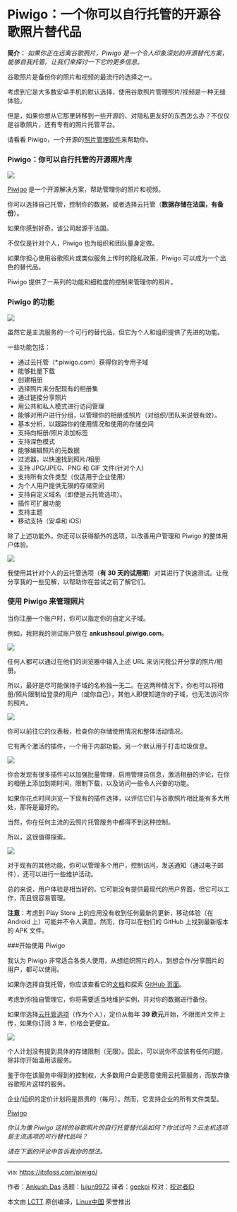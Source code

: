 [#]: subject: "Piwigo: An Open-Source Google Photos Alternative That You Can Self-Host"
[#]: via: "https://itsfoss.com/piwigo/"
[#]: author: "Ankush Das https://itsfoss.com/author/ankush/"
[#]: collector: "lujun9972"
[#]: translator: "geekpi"
[#]: reviewer: " "
[#]: publisher: " "
[#]: url: " "

Piwigo：一个你可以自行托管的开源谷歌照片替代品
======

**简介：** _如果你正在远离谷歌照片，Piwigo 是一个令人印象深刻的开源替代方案，能够自我托管。让我们来探讨一下它的更多信息。_

谷歌照片是备份你的照片和视频的最流行的选择之一。

考虑到它是大多数安卓手机的默认选择，使用谷歌照片管理照片/视频是一种无缝体验。

但是，如果你想从它那里转移到一些开源的、对隐私更友好的东西怎么办？不仅仅是谷歌照片，还有专有的照片托管平台。

请看看 Piwigo，一个开源的[照片管理软件][1]来帮助你。

### Piwigo：你可以自行托管的开源照片库

![][2]

[Piwigo][3] 是一个开源解决方案，帮助管理你的照片和视频。

你可以选择自己托管，控制你的数据，或者选择云托管（**数据存储在法国，有备份**）。

如果你感到好奇，该公司起源于法国。

不仅仅是针对个人，Piwigo 也为组织和团队量身定做。

如果你担心使用谷歌照片或类似服务上传时的隐私政策，Piwigo 可以成为一个出色的替代品。

Piwigo 提供了一系列的功能和细粒度的控制来管理你的照片。

### Piwigo 的功能

![][4]

虽然它是主流服务的一个可行的替代品，但它为个人和组织提供了先进的功能。

一些功能包括：

  * 通过云托管（\*.piwigo.com）获得你的专用子域
  * 能够批量下载
  * 创建相册
  * 选择照片来分配现有的相册集
  * 通过链接分享照片
  * 用公共和私人模式进行访问管理
  * 能够对用户进行分组，以管理你的相册或照片（对组织/团队来说很有效）。
  * 基本分析，以跟踪你的使用情况和使用的存储空间
  * 支持向相册/照片添加标签
  * 支持深色模式
  * 能够编辑照片的元数据
  * 过滤器，以快速找到照片/相册
  * 支持 JPG/JPEG、PNG 和 GIF 文件(针对个人)
  * 支持所有文件类型（仅适用于企业使用）
  * 为个人用户提供无限的存储空间
  * 支持自定义域名（即使是云托管选项）。
  * 插件可扩展功能
  * 支持主题
  * 移动支持（安卓和 iOS）



除了上述功能外，你还可以获得额外的选项，以改善用户管理和 Piwigo 的整体用户体验。

![][5]

我使用其针对个人的云托管选项（**有 30 天的试用期**）对其进行了快速测试。让我分享我的一些见解，以帮助你在尝试之前了解它们。

### 使用 Piwigo 来管理照片

当你注册一个账户时，你可以指定你的自定义子域。

例如，我把我的测试账户放在 **ankushsoul.piwigo.com**。

![][6]

任何人都可以通过在他们的浏览器中输入上述 URL 来访问我公开分享的照片/相册。

所以，最好是尽可能保持子域的名称独一无二。在这两种情况下，你也可以将相册/照片限制给登录的用户（或你自己），其他人即使知道你的子域，也无法访问你的照片。

![][7]

你可以前往它的仪表板，检查你的存储使用情况和整体活动情况。

它有两个激活的插件，一个用于内部功能，另一个默认用于打击垃圾信息。

![][8]

你会发现有很多插件可以加强批量管理，启用管理员信息，激活相册的评论，在你的相册上添加到期时间，限制下载，以及访问一些令人兴奋的功能。

如果你花点时间浏览一下现有的插件选择，以评估它们与谷歌照片相比能有多大用处，那将是最好的。

当然，你在任何主流的云照片托管服务中都得不到这种控制。

所以，这很值得探索。

![][9]

对于现有的其他功能，你可以管理多个用户，控制访问，发送通知（通过电子邮件），还可以进行一些维护活动。

总的来说，用户体验是相当好的。它可能没有提供最现代的用户界面，但它可以工作，而且很容易管理。

**注意**：考虑到 Play Store 上的应用没有收到任何最新的更新，移动体验（在 Android 上）可能并不令人满意。然而，你可以在他们的 GitHub 上找到最新版本的 APK 文件。

###开始使用 Piwigo

我认为 Piwigo 非常适合各类人使用，从想组织照片的人，到想合作/分享图片的用户，都可以使用。

如果你选择自我托管，你应该查看它的[文档][10]和探索 [GitHub 页面][11]。

考虑到你独自管理它，你将需要适当地维护实例，并对你的数据进行备份。

如果你选择[云托管选项][12]（作为个人），定价从每年 **39 欧元**开始，不限图片文件上传，如果你订阅 3 年，价格会更便宜。

![][13]

个人计划没有提到具体的存储限制（无限）。因此，可以说你不应该有任何问题，除非你开始滥用该服务。

鉴于你在该服务中得到的控制权，大多数用户会更愿意使用云托管服务，而放弃像谷歌照片这样的服务。

企业/组织的定价计划将是昂贵的（每月）。然而，它支持企业的所有文件类型。

[Piwigo][3]

_你认为像 Piwigo 这样的谷歌照片的自行托管替代品如何？你试过吗？云主机选项是主流选项的可行替代品吗？_

_请在下面的评论中告诉我你的想法。_

--------------------------------------------------------------------------------

via: https://itsfoss.com/piwigo/

作者：[Ankush Das][a]
选题：[lujun9972][b]
译者：[geekpi](https://github.com/geekpi)
校对：[校对者ID](https://github.com/校对者ID)

本文由 [LCTT](https://github.com/LCTT/TranslateProject) 原创编译，[Linux中国](https://linux.cn/) 荣誉推出

[a]: https://itsfoss.com/author/ankush/
[b]: https://github.com/lujun9972
[1]: https://itsfoss.com/linux-photo-management-software/
[2]: https://i0.wp.com/itsfoss.com/wp-content/uploads/2022/03/piwigo-feature.jpg?resize=800%2C424&ssl=1
[3]: https://piwigo.com/
[4]: https://i0.wp.com/itsfoss.com/wp-content/uploads/2022/03/piwigo-album-edit.png?resize=800%2C451&ssl=1
[5]: https://i0.wp.com/itsfoss.com/wp-content/uploads/2022/03/piwigo-upload.png?resize=800%2C665&ssl=1
[6]: https://i0.wp.com/itsfoss.com/wp-content/uploads/2022/03/piwigo-sign-up.png?resize=800%2C646&ssl=1
[7]: https://i0.wp.com/itsfoss.com/wp-content/uploads/2022/03/piwigo-dashboard.png?resize=800%2C435&ssl=1
[8]: https://i0.wp.com/itsfoss.com/wp-content/uploads/2022/03/piwigo-plugins.png?resize=800%2C499&ssl=1
[9]: https://i0.wp.com/itsfoss.com/wp-content/uploads/2022/03/piwigo-config.png?resize=800%2C632&ssl=1
[10]: https://piwigo.org/doc/doku.php
[11]: https://github.com/Piwigo
[12]: https://piwigo.com/pricing
[13]: https://i0.wp.com/itsfoss.com/wp-content/uploads/2022/03/piwigo-pricing.png?resize=800%2C509&ssl=1